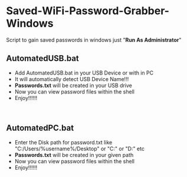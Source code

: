 # Saved-WiFi-Password-Grabber-Windows
Script to gain saved passwords in windows just "<b>Run As Administrator</b>" 
<h2>AutomatedUSB.bat</h2>
<ul>
  <li>Add AutomatedUSB.bat in your USB Device or with in PC</li>
  <li>It will automatically detect USB Device Name!!!</li>
  <li><b>Passwords.txt</b> will be created in your USB drive</li>
  <li>Now you can view password files within the shell</li>
  <li>Enjoy!!!!!!</li>
</ul>
<br>
<h2>AutomatedPC.bat</h2>
<ul>
  <li>Enter the Disk path for password.txt like "C:/Users/%username%/Desktop" or "C:" or "D:" etc</li>
  <li><b>Passwords.txt</b> will be created in your given path</li>
  <li>Now you can view password files within the shell</li>
  <li>Enjoy!!!!!!</li>
</ul>

